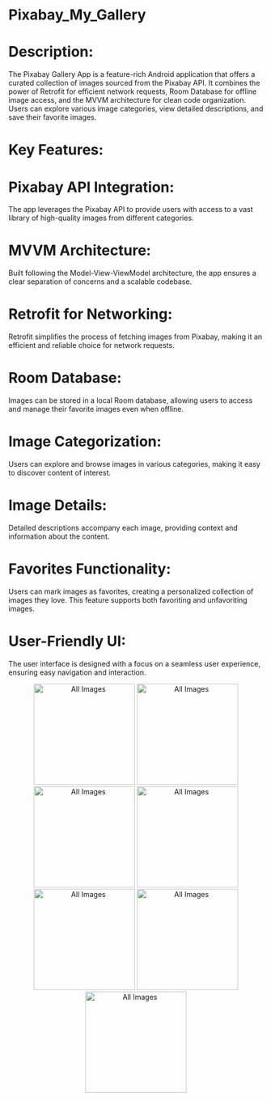 # Pixabay_My_Gallery

# Description:

The Pixabay Gallery App is a feature-rich Android application that offers a curated collection of images sourced from the Pixabay API. It combines the power of Retrofit for efficient network requests, Room Database for offline image access, and the MVVM architecture for clean code organization. Users can explore various image categories, view detailed descriptions, and save their favorite images.

# Key Features:

# Pixabay API Integration:
The app leverages the Pixabay API to provide users with access to a vast library of high-quality images from different categories.

# MVVM Architecture:
Built following the Model-View-ViewModel architecture, the app ensures a clear separation of concerns and a scalable codebase.

# Retrofit for Networking:
Retrofit simplifies the process of fetching images from Pixabay, making it an efficient and reliable choice for network requests.

# Room Database: 
Images can be stored in a local Room database, allowing users to access and manage their favorite images even when offline.

# Image Categorization:
Users can explore and browse images in various categories, making it easy to discover content of interest.

# Image Details:
Detailed descriptions accompany each image, providing context and information about the content.

# Favorites Functionality:
Users can mark images as favorites, creating a personalized collection of images they love. This feature supports both favoriting and unfavoriting images.

# User-Friendly UI:
The user interface is designed with a focus on a seamless user experience, ensuring easy navigation and interaction.


<p align="center">
  <img src="https://github.com/Noor-ulain555/Pixabay_My_Gallery/assets/145388440/3238ce9b-d2bd-4019-b684-ca8a6a5b4d04" alt="All Images" width="200" />
  <img src="https://github.com/Noor-ulain555/Pixabay_My_Gallery/assets/145388440/66100808-1552-4a6c-a5ee-cfdbcab351bb"  alt="All Images" width="200" />
  <img src="https://github.com/Noor-ulain555/Pixabay_My_Gallery/assets/145388440/e35c1d15-7238-40d0-ac43-f79d2439c0fb"  alt="All Images" width="200"/>
  <img src="https://github.com/Noor-ulain555/Pixabay_My_Gallery/assets/145388440/c393fc71-425d-4e8a-a1bb-e2648e26d0e0"  alt="All Images" width="200"/>
  <img src="https://github.com/Noor-ulain555/Pixabay_My_Gallery/assets/145388440/c7678811-f700-4c09-831f-fe4e3e9ed6c9"  alt="All Images" width="200"/>
  <img src="https://github.com/Noor-ulain555/Pixabay_My_Gallery/assets/145388440/3267859f-3d73-49aa-b32e-e3c69150fc7c"  alt="All Images" width="200"/>
  <img src="https://github.com/Noor-ulain555/Pixabay_My_Gallery/assets/145388440/816d35da-b2aa-4a3a-994f-91fe0ef39425"  alt="All Images" width="200"/>

 </p
